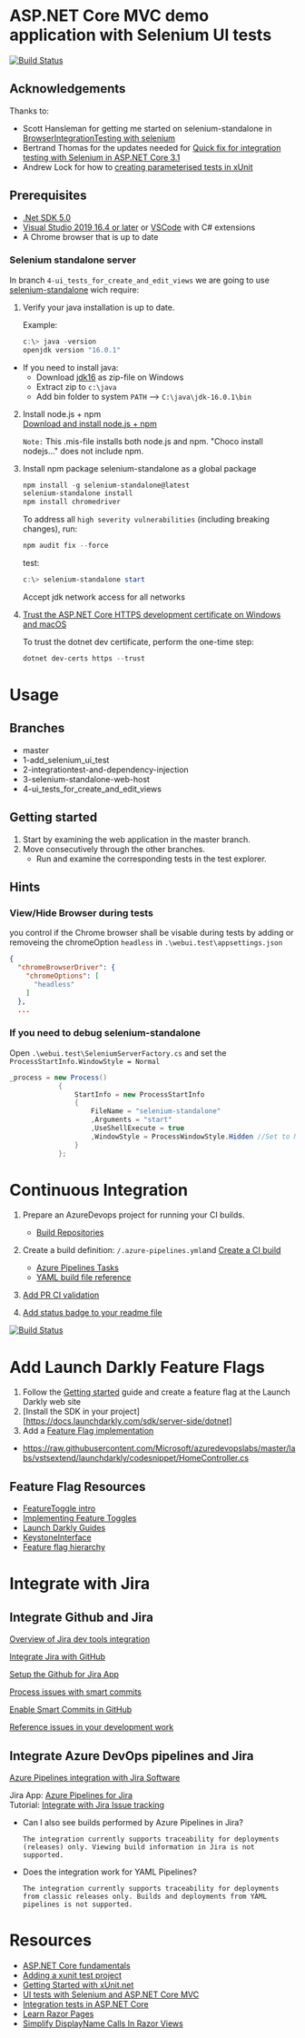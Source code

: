 # ASP.NET Core MVC demo application with Selenium UI tests

[![Build Status](https://ketchdigital.visualstudio.com/todo-AppService/_apis/build/status/jhasslof.todo-frontend?branchName=main)](https://ketchdigital.visualstudio.com/todo-AppService/_build?definitionId=22)

## Acknowledgements

Thanks to:
* Scott Hansleman for getting me started on selenium-standalone in [BrowserIntegrationTesting with selenium](https://www.hanselman.com/blog/RealBrowserIntegrationTestingWithSeleniumStandaloneChromeAndASPNETCore21.aspx)
* Bertrand Thomas for the updates needed for [Quick fix for integration testing with Selenium in ASP.NET Core 3.1](https://blog-bertrand-thomas.devpro.fr/2020/01/27/fix-breaking-change-asp-net-core-3-integration-tests-selenium/)
* Andrew Lock for how to [creating parameterised tests in xUnit](https://andrewlock.net/creating-parameterised-tests-in-xunit-with-inlinedata-classdata-and-memberdata/)


## Prerequisites

* [.Net SDK 5.0](https://dotnet.microsoft.com/download/dotnet/5.0)
* [Visual Studio 2019 16.4 or later](https://visualstudio.microsoft.com/downloads/?utm_medium=microsoft&utm_source=docs.microsoft.com&utm_campaign=inline+link&utm_content=download+vs2019) or [VSCode](https://code.visualstudio.com/download) with C# extensions
* A Chrome browser that is up to date

### Selenium standalone server
In branch `4-ui_tests_for_create_and_edit_views` we are going to use [selenium-standalone](https://www.npmjs.com/package/selenium-standalone) wich require:

1. Verify your java installation is up to date.

   Example: 

   ```powershell
   c:\> java -version
   openjdk version "16.0.1"
   ```

  * If you need to install java:
    * Download [jdk16](https://jdk.java.net/16/) as zip-file on Windows
    * Extract zip to `c:\java`
    * Add bin folder to system `PATH` --> `C:\java\jdk-16.0.1\bin`

2. Install node.js + npm  
   [Download and install node.js + npm](https://nodejs.org/en/download/)  
   
   `Note:` This .mis-file installs both node.js and npm. "Choco install nodejs..." does not include npm. 

3. Install npm package selenium-standalone as a global package
   
   ```powershell
   npm install -g selenium-standalone@latest
   selenium-standalone install
   npm install chromedriver
   ```
   
   To address all `high severity vulnerabilities` (including breaking changes), run:
   ```powershell
   npm audit fix --force
   ```

   test:
   ```powershell
   c:\> selenium-standalone start
   ```
   Accept jdk network access for all networks

4. [Trust the ASP.NET Core HTTPS development certificate on Windows and macOS](https://docs.microsoft.com/en-us/aspnet/core/security/enforcing-ssl?view=aspnetcore-5.0&tabs=visual-studio#trust-the-aspnet-core-https-development-certificate-on-windows-and-macos) 

   To trust the dotnet dev certificate, perform the one-time step:

   ```powershell
   dotnet dev-certs https --trust
   ```

# Usage

## Branches
* master
* 1-add_selenium_ui_test
* 2-integrationtest-and-dependency-injection
* 3-selenium-standalone-web-host
* 4-ui_tests_for_create_and_edit_views

## Getting started
1. Start by examining the web application in the master branch.  
2. Move consecutively through the other branches.
   * Run and examine the corresponding tests in the test explorer.

## Hints
### View/Hide Browser during tests
you control if the Chrome browser shall be visable during tests by adding or removeing the chromeOption `headless` in `.\webui.test\appsettings.json`
```json
{
  "chromeBrowserDriver": {
    "chromeOptions": [
      "headless"
    ]
  },
  ...
```

### If you need to debug selenium-standalone
Open `.\webui.test\SeleniumServerFactory.cs` and set the `ProcessStartInfo.WindowStyle = Normal`

```c#
_process = new Process()
            {
                StartInfo = new ProcessStartInfo
                {
                    FileName = "selenium-standalone"
                    ,Arguments = "start"
                    ,UseShellExecute = true 
                    ,WindowStyle = ProcessWindowStyle.Hidden //Set to Normal for debugg
                }
            };
```

# Continuous Integration

1. Prepare an AzureDevops project for running your CI builds.  
   * [Build Repositories](https://docs.microsoft.com/en-us/azure/devops/pipelines/repos/github?view=azure-devops&tabs=yaml)
 

2. Create a build definition: `/.azure-pipelines.yml`and [Create a CI build](https://docs.microsoft.com/en-us/azure/devops/pipelines/repos/github?view=azure-devops&tabs=yaml#create-pipelines-in-multiple-azure-devops-organizations-and-projects) 

   * [Azure Pipelines Tasks](https://github.com/microsoft/azure-pipelines-tasks)
   * [YAML build file reference](https://docs.microsoft.com/en-us/azure/devops/pipelines/yaml-schema?view=azure-devops&tabs=schema%2Cparameter-schema) 
   
3. [Add PR CI validation](https://docs.microsoft.com/en-us/azure/devops/pipelines/repos/github?view=azure-devops&tabs=yaml#protected-branches)  

4. [Add status badge to your readme file](https://docs.microsoft.com/en-us/azure/devops/pipelines/create-first-pipeline?view=azure-devops&tabs=net%2Ctfs-2018-2%2Cbrowser#add-a-status-badge-to-your-repository)  

[![Build Status](https://ketchdigital.visualstudio.com/todo-AppService/_apis/build/status/jhasslof.todo-frontend?branchName=main)](https://ketchdigital.visualstudio.com/todo-AppService/_build/latest?definitionId=22&branchName=main)

# Add Launch Darkly Feature Flags

1. Follow the [Getting started](https://docs.launchdarkly.com/home/getting-started/feature-flags) guide and create a feature flag at the Launch Darkly web site  
2. [Install the SDK in your project][https://docs.launchdarkly.com/sdk/server-side/dotnet]  
3. Add a [Feature Flag implementation](https://azuredevopslabs.com/labs/vstsextend/launchdarkly/)  
* https://raw.githubusercontent.com/Microsoft/azuredevopslabs/master/labs/vstsextend/launchdarkly/codesnippet/HomeController.cs  

## Feature Flag Resources
* [FeatureToggle intro](https://martinfowler.com/bliki/FeatureToggle.html)
* [Implementing Feature Toggles](https://martinfowler.com/articles/feature-toggles.html)
* [Launch Darkly Guides](https://docs.launchdarkly.com/guides) 
* [KeystoneInterface](https://martinfowler.com/bliki/KeystoneInterface.html) 
* [Feature flag hierarchy](https://docs.launchdarkly.com/guides/best-practices/flag-hierarchy)

# Integrate with Jira 

## Integrate Github and Jira
[Overview of Jira dev tools integration](https://support.atlassian.com/jira-cloud-administration/docs/integrate-with-development-tools/)  

[Integrate Jira with GitHub](https://support.atlassian.com/jira-cloud-administration/docs/integrate-with-github/)  

[Setup the Github for Jira App](https://github.com/integrations/jira)  

[Process issues with smart commits](https://support.atlassian.com/jira-software-cloud/docs/process-issues-with-smart-commits/)  

[Enable Smart Commits in GitHub](https://support.atlassian.com/jira-cloud-administration/docs/enable-smart-commits/)  

[Reference issues in your development work](https://support.atlassian.com/jira-software-cloud/docs/reference-issues-in-your-development-work/)  

## Integrate Azure DevOps pipelines and Jira

[Azure Pipelines integration with Jira Software](https://devblogs.microsoft.com/devops/azure-pipelines-integration-with-jira-software/)

Jira App: [Azure Pipelines for Jira](https://marketplace.atlassian.com/apps/1220515/azure-pipelines-for-jira?hosting=cloud&tab=overview)  
Tutorial: [Integrate with Jira Issue tracking](https://github.com/microsoft/azure-pipelines-jira/blob/master/tutorial.md)  

* Can I also see builds performed by Azure Pipelines in Jira?  

  `The integration currently supports traceability for deployments (releases) only. Viewing build information in Jira is not supported.`

* Does the integration work for YAML Pipelines?  

  `The integration currently supports traceability for deployments from classic releases only. Builds and deployments from YAML pipelines is not supported.`

# Resources

* [ASP.NET Core fundamentals](https://docs.microsoft.com/en-us/aspnet/core/fundamentals/?view=aspnetcore-3.1&tabs=windows)
* [Adding a xunit test project](https://docs.microsoft.com/en-us/dotnet/core/testing/unit-testing-with-dotnet-test)
* [Getting Started with xUnit.net](https://xunit.net/docs/getting-started/netfx/visual-studio)
* [UI tests with Selenium and ASP.NET Core MVC](https://code-maze.com/automatic-ui-testing-selenium-asp-net-core-mvc/)
* [Integration tests in ASP.NET Core](https://docs.microsoft.com/en-us/aspnet/core/test/integration-tests?view=aspnetcore-3.1)
* [Learn Razor Pages](https://www.learnrazorpages.com/)  
* [Simplify DisplayName Calls In Razor Views](https://khalidabuhakmeh.com/simplify-displayname-calls-in-razor) 